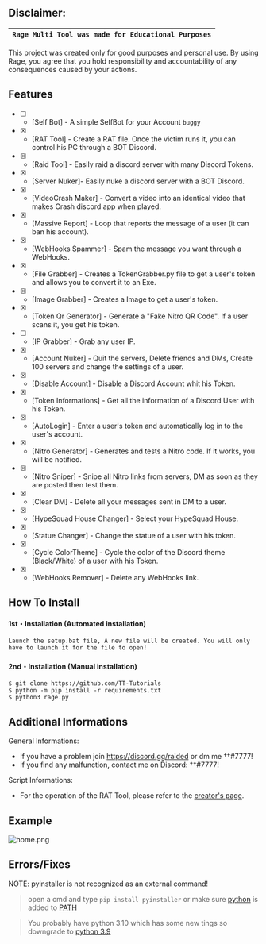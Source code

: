 ## Disclaimer:

|`Rage Multi Tool was made for Educational Purposes`|
|-------------------------------------------------|
This project was created only for good purposes and personal use.
By using Rage, you agree that you hold responsibility and accountability of any consequences caused by your actions.

## Features
- [ ] - [Self Bot] - A simple SelfBot for your Account `buggy`
- [x] - [RAT Tool] - Create a RAT file. Once the victim runs it, you can control his PC through a BOT Discord.
- [x] - [Raid Tool] - Easily raid a discord server with many Discord Tokens.
- [x] - [Server Nuker]- Easily nuke a discord server with a BOT Discord.
- [x] - [VideoCrash Maker] - Convert a video into an identical video that makes Crash discord app when played.
- [x] - [Massive Report] - Loop that reports the message of a user (it can ban his account).
- [x] - [WebHooks Spammer] - Spam the message you want through a WebHooks.
- [x] - [File Grabber] - Creates a TokenGrabber.py file to get a user's token and allows you to convert it to an Exe.
- [x] - [Image Grabber] - Creates a Image to get a user's token.
- [x] - [Token Qr Generator] - Generate a "Fake Nitro QR Code". If a user scans it, you get his token.
- [ ] - [IP Grabber] - Grab any user IP.
- [x] - [Account Nuker] - Quit the servers, Delete friends and DMs, Create 100 servers and change the settings of a user. 
- [x] - [Disable Account] - Disable a Discord Account whit his Token.
- [x] - [Token Informations] - Get all the information of a Discord User with his Token.
- [x] - [AutoLogin] - Enter a user's token and automatically log in to the user's account.
- [x] - [Nitro Generator] - Generates and tests a Nitro code. If it works, you will be notified.
- [x] - [Nitro Sniper] - Snipe all Nitro links from servers, DM as soon as they are posted then test them.
- [x] - [Clear DM] - Delete all your messages sent in DM to a user.
- [x] - [HypeSquad House Changer] - Select your HypeSquad House.
- [x] - [Statue Changer] - Change the statue of a user with his token.
- [x] - [Cycle ColorTheme] - Cycle the color of the Discord theme (Black/White) of a user with his Token.
- [x] - [WebHooks Remover] - Delete any WebHooks link.

## How To Install

#### 1st・Installation (Automated installation)
```
Launch the setup.bat file, A new file will be created. You will only have to launch it for the file to open!
```

#### 2nd・Installation (Manual installation)
```
$ git clone https://github.com/TT-Tutorials
$ python -m pip install -r requirements.txt
$ python3 rage.py
```

## Additional Informations
General Informations:
- If you have a problem join https://discord.gg/raided or dm me ††#7777!
- If you find any malfunction, contact me on Discord: ††#7777!

Script Informations:
- For the operation of the RAT Tool, please refer to the [creator's page](https://github.com/zck/Discord-RAT).

## Example
![home.png](https://media.discordapp.net/attachments/878154551335727167/912277626905853962/unknown.png)

## Errors/Fixes

 NOTE: pyinstaller is not recognized as an external command!
> open a cmd and type `pip install pyinstaller` or make sure [python](https://www.python.org/downloads/) is added to [PATH](https://datatofish.com/add-python-to-windows-path/)

> You probably have python 3.10 which has some new tings so downgrade to [python 3.9](https://www.python.org/downloads/release/python-397/)
